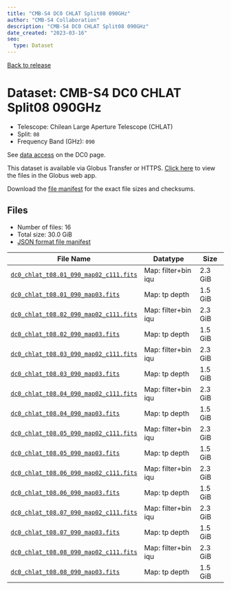 ```yaml
---
title: "CMB-S4 DC0 CHLAT Split08 090GHz"
author: "CMB-S4 Collaboration"
description: "CMB-S4 DC0 CHLAT Split08 090GHz"
date_created: "2023-03-16"
seo:
  type: Dataset
---
```


[Back to release](./dc0.html#datasets)

# Dataset: CMB-S4 DC0 CHLAT Split08 090GHz

- Telescope: Chilean Large Aperture Telescope (CHLAT) 
- Split: `08`
- Frequency Band (GHz): `090`

See [data access](./dc0.html#data-access) on the DC0 page.

This dataset is available via Globus Transfer or HTTPS. [Click here](https://app.globus.org/file-manager?origin_id=38f01147-f09e-483d-a552-3866669a846d&origin_path=%2Fdatareleases%2Fdc0%2Fmission%2Fchlat%2Fsplit08%2F090%2F) to view the files in the Globus web app.

Download the [file manifest](https://g-456d30.0ed28.75bc.data.globus.org/datareleases/dc0/mission/chlat/split08/090/manifest.json) for the exact file sizes and checksums.

## Files

- Number of files: 16
- Total size: 30.0 GiB
- [JSON format file manifest](https://g-456d30.0ed28.75bc.data.globus.org/datareleases/dc0/mission/chlat/split08/090/manifest.json)

|                                                                               File Name                                                                               |      Datatype       |  Size   |
| --------------------------------------------------------------------------------------------------------------------------------------------------------------------- | ------------------- | ------- |
| [`dc0_chlat_t08.01_090_map02_c111.fits`](https://g-456d30.0ed28.75bc.data.globus.org/datareleases/dc0/mission/chlat/split08/090/dc0_chlat_t08.01_090_map02_c111.fits) | Map: filter+bin iqu | 2.3 GiB |
| [`dc0_chlat_t08.01_090_map03.fits`](https://g-456d30.0ed28.75bc.data.globus.org/datareleases/dc0/mission/chlat/split08/090/dc0_chlat_t08.01_090_map03.fits)           | Map: tp depth       | 1.5 GiB |
| [`dc0_chlat_t08.02_090_map02_c111.fits`](https://g-456d30.0ed28.75bc.data.globus.org/datareleases/dc0/mission/chlat/split08/090/dc0_chlat_t08.02_090_map02_c111.fits) | Map: filter+bin iqu | 2.3 GiB |
| [`dc0_chlat_t08.02_090_map03.fits`](https://g-456d30.0ed28.75bc.data.globus.org/datareleases/dc0/mission/chlat/split08/090/dc0_chlat_t08.02_090_map03.fits)           | Map: tp depth       | 1.5 GiB |
| [`dc0_chlat_t08.03_090_map02_c111.fits`](https://g-456d30.0ed28.75bc.data.globus.org/datareleases/dc0/mission/chlat/split08/090/dc0_chlat_t08.03_090_map02_c111.fits) | Map: filter+bin iqu | 2.3 GiB |
| [`dc0_chlat_t08.03_090_map03.fits`](https://g-456d30.0ed28.75bc.data.globus.org/datareleases/dc0/mission/chlat/split08/090/dc0_chlat_t08.03_090_map03.fits)           | Map: tp depth       | 1.5 GiB |
| [`dc0_chlat_t08.04_090_map02_c111.fits`](https://g-456d30.0ed28.75bc.data.globus.org/datareleases/dc0/mission/chlat/split08/090/dc0_chlat_t08.04_090_map02_c111.fits) | Map: filter+bin iqu | 2.3 GiB |
| [`dc0_chlat_t08.04_090_map03.fits`](https://g-456d30.0ed28.75bc.data.globus.org/datareleases/dc0/mission/chlat/split08/090/dc0_chlat_t08.04_090_map03.fits)           | Map: tp depth       | 1.5 GiB |
| [`dc0_chlat_t08.05_090_map02_c111.fits`](https://g-456d30.0ed28.75bc.data.globus.org/datareleases/dc0/mission/chlat/split08/090/dc0_chlat_t08.05_090_map02_c111.fits) | Map: filter+bin iqu | 2.3 GiB |
| [`dc0_chlat_t08.05_090_map03.fits`](https://g-456d30.0ed28.75bc.data.globus.org/datareleases/dc0/mission/chlat/split08/090/dc0_chlat_t08.05_090_map03.fits)           | Map: tp depth       | 1.5 GiB |
| [`dc0_chlat_t08.06_090_map02_c111.fits`](https://g-456d30.0ed28.75bc.data.globus.org/datareleases/dc0/mission/chlat/split08/090/dc0_chlat_t08.06_090_map02_c111.fits) | Map: filter+bin iqu | 2.3 GiB |
| [`dc0_chlat_t08.06_090_map03.fits`](https://g-456d30.0ed28.75bc.data.globus.org/datareleases/dc0/mission/chlat/split08/090/dc0_chlat_t08.06_090_map03.fits)           | Map: tp depth       | 1.5 GiB |
| [`dc0_chlat_t08.07_090_map02_c111.fits`](https://g-456d30.0ed28.75bc.data.globus.org/datareleases/dc0/mission/chlat/split08/090/dc0_chlat_t08.07_090_map02_c111.fits) | Map: filter+bin iqu | 2.3 GiB |
| [`dc0_chlat_t08.07_090_map03.fits`](https://g-456d30.0ed28.75bc.data.globus.org/datareleases/dc0/mission/chlat/split08/090/dc0_chlat_t08.07_090_map03.fits)           | Map: tp depth       | 1.5 GiB |
| [`dc0_chlat_t08.08_090_map02_c111.fits`](https://g-456d30.0ed28.75bc.data.globus.org/datareleases/dc0/mission/chlat/split08/090/dc0_chlat_t08.08_090_map02_c111.fits) | Map: filter+bin iqu | 2.3 GiB |
| [`dc0_chlat_t08.08_090_map03.fits`](https://g-456d30.0ed28.75bc.data.globus.org/datareleases/dc0/mission/chlat/split08/090/dc0_chlat_t08.08_090_map03.fits)           | Map: tp depth       | 1.5 GiB |
